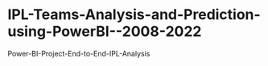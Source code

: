 # IPL-Teams-Analysis-and-Prediction-using-PowerBI--2008-2022
Power-BI-Project-End-to-End-IPL-Analysis
